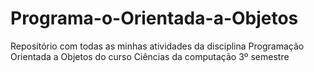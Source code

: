 # Programa-o-Orientada-a-Objetos
Repositório com todas as minhas atividades da disciplina Programação Orientada a Objetos do curso Ciências da computação 3º semestre

